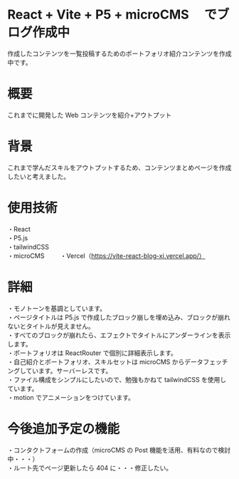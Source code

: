 # React + Vite + P5 + microCMS 　でブログ作成中

作成したコンテンツを一覧投稿するためのポートフォリオ紹介コンテンツを作成中です。

# 概要

これまでに開発した Web コンテンツを紹介+アウトプット

# 背景

これまで学んだスキルをアウトプットするため、コンテンツまとめページを作成したいと考えました。

# 使用技術

・React  
・P5.js  
・tailwindCSS  
・microCMS 　　
・Vercel（https://vite-react-blog-xi.vercel.app/）

# 詳細

・モノトーンを基調としています。  
・ページタイトルは P5.js で作成したブロック崩しを埋め込み、ブロックが崩れないとタイトルが見えません。  
・すべてのブロックが崩れたら、エフェクトでタイトルにアンダーラインを表示します。  
・ポートフォリオは ReactRouter で個別に詳細表示します。  
・自己紹介とポートフォリオ、スキルセットは microCMS からデータフェッチングしています。サーバーレスです。  
・ファイル構成をシンプルにしたいので、勉強もかねて tailwindCSS を使用しています。  
・motion でアニメーションをつけています。

# 今後追加予定の機能

・コンタクトフォームの作成（microCMS の Post 機能を活用、有料なので検討中・・・）  
・ルート先でページ更新したら 404 に・・・修正したい。
